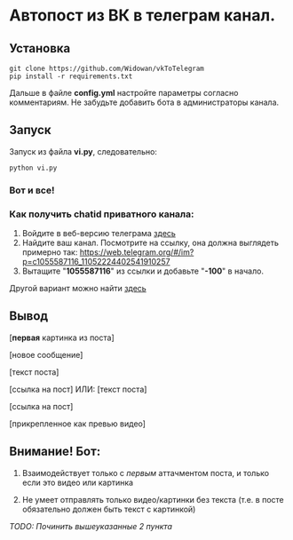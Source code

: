 # Автопост из ВК в телеграм канал.
## Установка
```
git clone https://github.com/Widowan/vkToTelegram
pip install -r requirements.txt
```

Дальше в файле **config.yml** настройте параметры согласно комментариям.
Не забудьте добавить бота в администраторы канала.

## Запуск
Запуск из файла **vi.py**, следовательно:
```
python vi.py
```
### Вот и все!


### Как получить chatid приватного канала:
1. Войдите в веб-версию телеграма [здесь](web.telegram.org)
2. Найдите ваш канал. Посмотрите на ссылку, она должна выглядеть примерно так: https://web.telegram.org/#/im?p=c1055587116_11052224402541910257
3. Вытащите "**1055587116**" из ссылки и добавьте "**-100**" в начало.

Другой вариант можно найти [здесь](https://stackoverflow.com/questions/33858927/how-to-obtain-the-chat-id-of-a-private-telegram-channel)

## Вывод
[**первая** картинка из поста]

[новое сообщение]

[текст поста]


[ссылка на пост]
ИЛИ:
[текст поста]


[ссылка на пост]

[прикрепленное как превью видео]

## Внимание! Бот:
1) Взаимодействует только с _первым_ аттачментом поста, и только если это видео или картинка



2) Не умеет отправлять только видео/картинки без текста (т.е. в посте обязательно должен быть текст с картинкой)

_TODO: Починить вышеуказанные 2 пункта_

